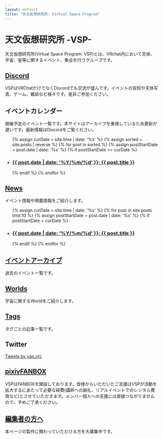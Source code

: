```yaml
---
layout: default
title: "天文仮想研究所: Virtual Space Program"
---
```


# 天文仮想研究所 -VSP-

天文仮想研究所(Virtual Space Program: VSP)とは、VRchat内において天体、宇宙、星等に関するイベント、集会を行うグループです。

## [Discord](http://discord.gg/znwtKr4)
VSPはVRChatだけでなくDiscordでも交流が盛んです。イベントの告知や天体写真、ゲーム、雑談など様々です。是非ご参加ください。

## イベントカレンダー
開催予定のイベント一覧です。本サイトはアーカイブを重視しているため更新が遅いです。最新情報はDiscordをご覧ください。

<ul>
  {% assign curDate = site.time | date: '%s' %}
  {% assign sorted = site.posts | reverse %}
  {% for post in sorted %}
    {% assign postStartDate = post.date | date: '%s' %}
    {% if postStartDate >= curDate %}
      <li>
        <h3><a href="{{ post.url | relative_url }}">{{ post.date | date: '%Y/%m/%d' }}: {{ post.title }}</a></h3>
      </li>
    {% endif %}
  {% endfor %}
</ul>

## [News](/news)
イベント情報や掲載情報をご紹介します。

<ul>
  {% assign curDate = site.time | date: '%s' %}
  {% for post in site.posts limit:10 %} 
    {% assign postStartDate = post.date | date: '%s' %}
    {% if postStartDate < curDate %}
      <li>
        <h3><a href="{{ post.url | relative_url }}">{{ post.date | date: '%Y/%m/%d' }}: {{ post.title }}</a></h3>
      </li>
    {% endif %}
  {% endfor %}
</ul>

## [イベントアーカイブ](/docs/event_archive.md)
過去のイベント一覧です。

## [Worlds](/worlds)
宇宙に関するWorldをご紹介します。

## [Tags](/tags)
タグごとの記事一覧です。

## Twitter

<a class="twitter-timeline" data-width="450" data-height="500" data-chrome="noheader nofooter" data-theme="dark" href="https://twitter.com/vsp_vrc?ref_src=twsrc%5Etfw">Tweets by vsp_vrc</a> <script async src="https://platform.twitter.com/widgets.js" charset="utf-8"></script>

## [pixivFANBOX](https://vsp-vrc.fanbox.cc/)

VSPはFANBOXを開設しております。皆様からいただいたご支援はVSPが活動を拡大するにあたって必要な経費(講師への謝礼、リアルイベントでのレンタル費用など)とさせていただきます。メンバー個人への支援には直接つながりませんので、予めご了承ください。

## [編集者の方へ](/docs/how_to_contribute.md)
本ページの製作に関わっていただける方を大募集中です。
